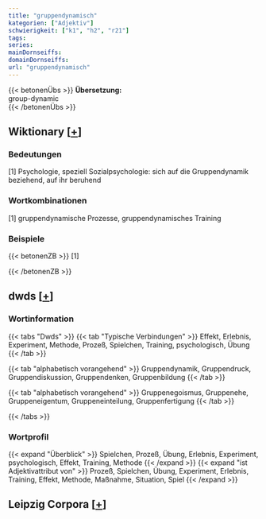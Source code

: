 ```yaml
---
title: "gruppendynamisch"
kategorien: ["Adjektiv"]
schwierigkeit: ["k1", "h2", "r21"]
tags:
series:
mainDornseiffs:
domainDornseiffs:
url: "gruppendynamisch"
---
```


{{< betonenÜbs >}}
**Übersetzung:**  
group-dynamic  
{{< /betonenÜbs >}}

## Wiktionary [[+](https://de.wiktionary.org/wiki/gruppendynamisch)]

### Bedeutungen
[1] Psychologie, speziell Sozialpsychologie: sich auf die Gruppendynamik beziehend, auf ihr beruhend  

### Wortkombinationen
[1] gruppendynamische Prozesse, gruppendynamisches Training  

### Beispiele
{{< betonenZB >}}
[1]  

{{< /betonenZB >}}


## dwds [[+](https://www.dwds.de/wb/gruppendynamisch)]

### Wortinformation
{{< tabs "Dwds" >}}
{{< tab "Typische Verbindungen" >}}
Effekt, Erlebnis, Experiment, Methode, Prozeß, Spielchen, Training, psychologisch, Übung
{{< /tab >}}

{{< tab "alphabetisch vorangehend" >}}
Gruppendynamik, Gruppendruck, Gruppendiskussion, Gruppendenken, Gruppenbildung
{{< /tab >}}

{{< tab "alphabetisch vorangehend" >}}
Gruppenegoismus, Gruppenehe, Gruppeneigentum, Gruppeneinteilung, Gruppenfertigung
{{< /tab >}}

{{< /tabs >}}

### Wortprofil
{{< expand "Überblick" >}} Spielchen, Prozeß, Übung, Erlebnis, Experiment, psychologisch, Effekt, Training, Methode {{< /expand >}}
{{< expand "ist Adjektivattribut von" >}} Prozeß, Spielchen, Übung, Experiment, Erlebnis, Training, Effekt, Methode, Maßnahme, Situation, Spiel {{< /expand >}}

## Leipzig Corpora [[+](https://corpora.uni-leipzig.de/en/res?word=gruppendynamisch&corpusId=deu_newscrawl-public_2018)]

